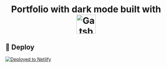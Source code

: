 <!-- <p align="center">
  <a href="https://www.gatsbyjs.org">
    <img alt="Gatsby" src="https://www.gatsbyjs.org/monogram.svg" width="60" />
  </a>
</p> Update to logo url --> 
<h1 align="center">
  Portfolio with dark mode built with <a href="https://www.gatsbyjs.org">
    <img alt="Gatsby" src="https://www.gatsbyjs.org/monogram.svg" width="60" />
  </a>
</h1>




## 💫 Deploy

[![Deployed to Netlify](https://www.netlify.com/img/deploy/button.svg)](https://joshuaolajide.netlify.app/)


